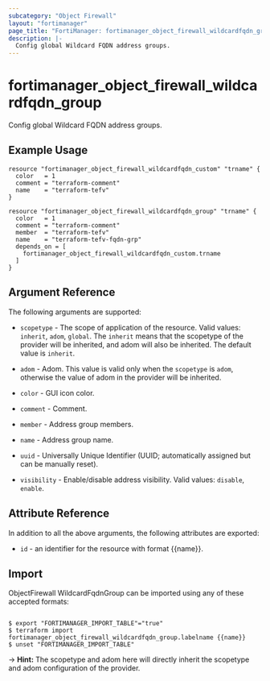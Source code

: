 ```yaml
---
subcategory: "Object Firewall"
layout: "fortimanager"
page_title: "FortiManager: fortimanager_object_firewall_wildcardfqdn_group"
description: |-
  Config global Wildcard FQDN address groups.
---
```


# fortimanager_object_firewall_wildcardfqdn_group
Config global Wildcard FQDN address groups.

## Example Usage

```hcl
resource "fortimanager_object_firewall_wildcardfqdn_custom" "trname" {
  color   = 1
  comment = "terraform-comment"
  name    = "terraform-tefv"
}

resource "fortimanager_object_firewall_wildcardfqdn_group" "trname" {
  color   = 1
  comment = "terraform-comment"
  member  = "terraform-tefv"
  name    = "terraform-tefv-fqdn-grp"
  depends_on = [
    fortimanager_object_firewall_wildcardfqdn_custom.trname
  ]
}
```

## Argument Reference


The following arguments are supported:

* `scopetype` - The scope of application of the resource. Valid values: `inherit`, `adom`, `global`. The `inherit` means that the scopetype of the provider will be inherited, and adom will also be inherited. The default value is `inherit`.
* `adom` - Adom. This value is valid only when the `scopetype` is `adom`, otherwise the value of adom in the provider will be inherited.

* `color` - GUI icon color.
* `comment` - Comment.
* `member` - Address group members.
* `name` - Address group name.
* `uuid` - Universally Unique Identifier (UUID; automatically assigned but can be manually reset).
* `visibility` - Enable/disable address visibility. Valid values: `disable`, `enable`.



## Attribute Reference

In addition to all the above arguments, the following attributes are exported:
* `id` - an identifier for the resource with format {{name}}.

## Import

ObjectFirewall WildcardFqdnGroup can be imported using any of these accepted formats:
```

$ export "FORTIMANAGER_IMPORT_TABLE"="true"
$ terraform import fortimanager_object_firewall_wildcardfqdn_group.labelname {{name}}
$ unset "FORTIMANAGER_IMPORT_TABLE"
```
-> **Hint:** The scopetype and adom here will directly inherit the scopetype and adom configuration of the provider.
